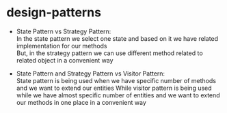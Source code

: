 # design-patterns

- State Pattern vs Strategy Pattern:  
In the state pattern we select one state and based on it we have related implementation for our methods  
But, in the strategy pattern we can use different method related to related object in a convenient way

- State Pattern and Strategy Pattern vs Visitor Pattern:  
State pattern is being used when we have specific number of methods and we want to extend our entities
While visitor pattern is being used while we have almost specific number of  entities and we want to extend our methods in one place in a convenient way


